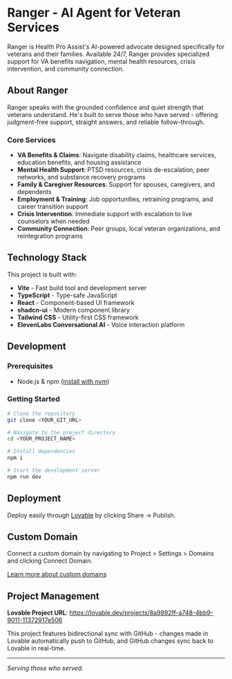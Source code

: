 
# Ranger - AI Agent for Veteran Services

Ranger is Health Pro Assist's AI-powered advocate designed specifically for veterans and their families. Available 24/7, Ranger provides specialized support for VA benefits navigation, mental health resources, crisis intervention, and community connection.

## About Ranger

Ranger speaks with the grounded confidence and quiet strength that veterans understand. He's built to serve those who have served - offering judgment-free support, straight answers, and reliable follow-through.

### Core Services
- **VA Benefits & Claims**: Navigate disability claims, healthcare services, education benefits, and housing assistance
- **Mental Health Support**: PTSD resources, crisis de-escalation, peer networks, and substance recovery programs
- **Family & Caregiver Resources**: Support for spouses, caregivers, and dependents
- **Employment & Training**: Job opportunities, retraining programs, and career transition support
- **Crisis Intervention**: Immediate support with escalation to live counselors when needed
- **Community Connection**: Peer groups, local veteran organizations, and reintegration programs

## Technology Stack

This project is built with:
- **Vite** - Fast build tool and development server
- **TypeScript** - Type-safe JavaScript
- **React** - Component-based UI framework
- **shadcn-ui** - Modern component library
- **Tailwind CSS** - Utility-first CSS framework
- **ElevenLabs Conversational AI** - Voice interaction platform

## Development

### Prerequisites
- Node.js & npm ([install with nvm](https://github.com/nvm-sh/nvm#installing-and-updating))

### Getting Started

```sh
# Clone the repository
git clone <YOUR_GIT_URL>

# Navigate to the project directory
cd <YOUR_PROJECT_NAME>

# Install dependencies
npm i

# Start the development server
npm run dev
```

## Deployment

Deploy easily through [Lovable](https://lovable.dev/projects/8a9892ff-a748-4bb9-9011-11372917e506) by clicking Share → Publish.

## Custom Domain

Connect a custom domain by navigating to Project > Settings > Domains and clicking Connect Domain.

[Learn more about custom domains](https://docs.lovable.dev/tips-tricks/custom-domain#step-by-step-guide)

## Project Management

**Lovable Project URL**: https://lovable.dev/projects/8a9892ff-a748-4bb9-9011-11372917e506

This project features bidirectional sync with GitHub - changes made in Lovable automatically push to GitHub, and GitHub changes sync back to Lovable in real-time.

---

*Serving those who served.*

